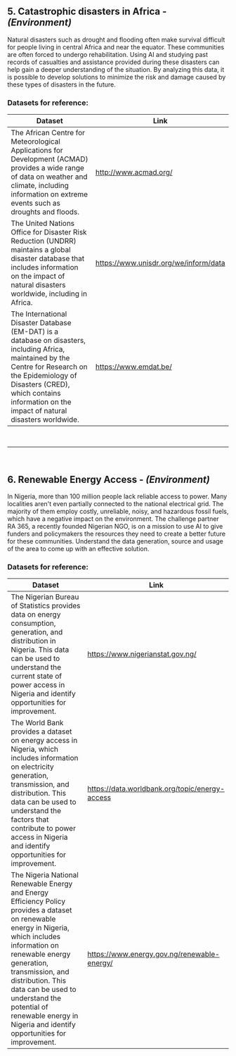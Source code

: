 ## 5. Catastrophic disasters in Africa - *(Environment)* ##
Natural disasters such as drought and flooding often make survival difficult for people living in central Africa and near the equator. These communities are often forced to undergo rehabilitation. Using AI and studying past records of casualties and assistance provided during these disasters can help gain a deeper understanding of the situation. By analyzing this data, it is possible to develop solutions to minimize the risk and damage caused by these types of disasters in the future.

### Datasets for reference: ###

Dataset  | Link
---------- | ----------
The African Centre for Meteorological Applications for Development (ACMAD) provides a wide range of data on weather and climate, including information on extreme events such as droughts and floods.  | http://www.acmad.org/
The United Nations Office for Disaster Risk Reduction (UNDRR) maintains a global disaster database that includes information on the impact of natural disasters worldwide, including in Africa.  | https://www.unisdr.org/we/inform/data
The International Disaster Database (EM-DAT) is a database on disasters, including Africa, maintained by the Centre for Research on the Epidemiology of Disasters (CRED), which contains information on the impact of natural disasters worldwide. | https://www.emdat.be/

<br>
<hr>
<br>

## 6. Renewable Energy Access - *(Environment)* ##
In Nigeria, more than 100 million people lack reliable access to power. Many localities aren't even partially connected to the national electrical grid. The  majority of them employ costly, unreliable, noisy, and hazardous fossil fuels, which have a negative impact on the environment. The challenge partner RA 365, a recently founded Nigerian NGO, is on a mission to use AI to give funders and policymakers the resources they need to create a better future for these communities. Understand the data generation, source and usage of the area to come up with an effective solution.


### Datasets for reference: ###

Dataset  | Link
---------- | ----------
The Nigerian Bureau of Statistics provides data on energy consumption, generation, and distribution in Nigeria. This data can be used to understand the current state of power access in Nigeria and identify opportunities for improvement.  | https://www.nigerianstat.gov.ng/
The World Bank provides a dataset on energy access in Nigeria, which includes information on electricity generation, transmission, and distribution. This data can be used to understand the factors that contribute to power access in Nigeria and identify opportunities for improvement.  | https://data.worldbank.org/topic/energy-access
The Nigeria National Renewable Energy and Energy Efficiency Policy provides a dataset on renewable energy in Nigeria, which includes information on renewable energy generation, transmission, and distribution. This data can be used to understand the potential of renewable energy in Nigeria and identify opportunities for improvement. | https://www.energy.gov.ng/renewable-energy/
